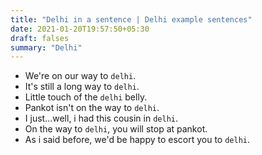 ```yaml
---
title: "Delhi in a sentence | Delhi example sentences"
date: 2021-01-20T19:57:50+05:30
draft: falses
summary: "Delhi"
---
```

- We're on our way to `delhi`.
- It's still a long way to `delhi`.
- Little touch of the `delhi` belly.
- Pankot isn't on the way to `delhi`.
- I just...well, i had this cousin in `delhi`.
- On the way to `delhi`, you will stop at pankot.
- As i said before, we'd be happy to escort you to `delhi`.
                 
